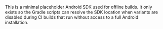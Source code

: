 This is a minimal placeholder Android SDK used for offline builds.
It only exists so the Gradle scripts can resolve the SDK location when
variants are disabled during CI builds that run without access to a
full Android installation.
